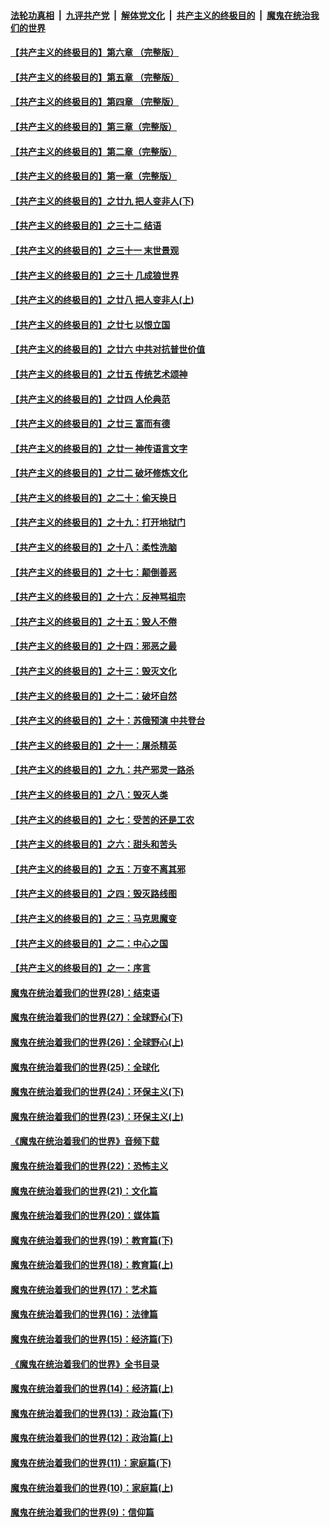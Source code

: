 

####  [法轮功真相](../../../../basic/blob/master/README.md?t=07020301) &nbsp;|&nbsp; [九评共产党](../../../../9ping.md/blob/master/README.md?t=07020301) &nbsp;|&nbsp; [解体党文化](../../../../jtdwh.md/blob/master/README.md?t=07020301)  &nbsp;|&nbsp; [共产主义的终极目的](../../../../gczydzjmd.md/blob/master/README.md?t=07020301) &nbsp;|&nbsp; [魔鬼在统治我们的世界](../../../../mgztzwmdsj.md/blob/master/README.md?t=07020301) 

#### [【共产主义的终极目的】第六章 （完整版）](../pages/nsc422/n11428913.md?t=07020301) 

#### [【共产主义的终极目的】第五章 （完整版）](../pages/nsc422/n11428912.md?t=07020301) 

#### [【共产主义的终极目的】第四章 （完整版）](../pages/nsc422/n11428907.md?t=07020301) 

#### [【共产主义的终极目的】第三章（完整版）](../pages/nsc422/n11428848.md?t=07020301) 

#### [【共产主义的终极目的】第二章（完整版）](../pages/nsc422/n11428831.md?t=07020301) 

#### [【共产主义的终极目的】第一章（完整版）](../pages/nsc422/n11417651.md?t=07020301) 

#### [【共产主义的终极目的】之廿九 把人变非人(下)](../pages/nsc422/n11344140.md?t=07020301) 

#### [【共产主义的终极目的】之三十二 结语](../pages/nsc422/n11360535.md?t=07020301) 

#### [【共产主义的终极目的】之三十一 末世景观](../pages/nsc422/n11351129.md?t=07020301) 

#### [【共产主义的终极目的】之三十 几成狼世界](../pages/nsc422/n11348280.md?t=07020301) 

#### [【共产主义的终极目的】之廿八 把人变非人(上)](../pages/nsc422/n11340492.md?t=07020301) 

#### [【共产主义的终极目的】之廿七 以恨立国](../pages/nsc422/n11336944.md?t=07020301) 

#### [【共产主义的终极目的】之廿六 中共对抗普世价值](../pages/nsc422/n11324785.md?t=07020301) 

#### [【共产主义的终极目的】之廿五 传统艺术颂神](../pages/nsc422/n11296396.md?t=07020301) 

#### [【共产主义的终极目的】之廿四 人伦典范](../pages/nsc422/n11296397.md?t=07020301) 

#### [【共产主义的终极目的】之廿三 富而有德](../pages/nsc422/n11283598.md?t=07020301) 

#### [【共产主义的终极目的】之廿一 神传语言文字](../pages/nsc422/n11263265.md?t=07020301) 

#### [【共产主义的终极目的】之廿二 破坏修炼文化](../pages/nsc422/n11245728.md?t=07020301) 

#### [【共产主义的终极目的】之二十：偷天换日](../pages/nsc422/n11238846.md?t=07020301) 

#### [【共产主义的终极目的】之十九：打开地狱门](../pages/nsc422/n11206376.md?t=07020301) 

#### [【共产主义的终极目的】之十八：柔性洗脑](../pages/nsc422/n11199994.md?t=07020301) 

#### [【共产主义的终极目的】之十七：颠倒善恶](../pages/nsc422/n11179782.md?t=07020301) 

#### [【共产主义的终极目的】之十六：反神骂祖宗](../pages/nsc422/n11166798.md?t=07020301) 

#### [【共产主义的终极目的】之十五：毁人不倦](../pages/nsc422/n11166792.md?t=07020301) 

#### [【共产主义的终极目的】之十四：邪恶之最](../pages/nsc422/n11150249.md?t=07020301) 

#### [【共产主义的终极目的】之十三：毁灭文化](../pages/nsc422/n11135227.md?t=07020301) 

#### [【共产主义的终极目的】之十二：破坏自然](../pages/nsc422/n11135214.md?t=07020301) 

#### [【共产主义的终极目的】之十：苏俄预演 中共登台](../pages/nsc422/n11118424.md?t=07020301) 

#### [【共产主义的终极目的】之十一：屠杀精英](../pages/nsc422/n11118442.md?t=07020301) 

#### [【共产主义的终极目的】之九：共产邪灵一路杀](../pages/nsc422/n11114139.md?t=07020301) 

#### [【共产主义的终极目的】之八：毁灭人类](../pages/nsc422/n11108503.md?t=07020301) 

#### [【共产主义的终极目的】之七：受苦的还是工农](../pages/nsc422/n11101809.md?t=07020301) 

#### [【共产主义的终极目的】之六：甜头和苦头](../pages/nsc422/n11096971.md?t=07020301) 

#### [【共产主义的终极目的】之五：万变不离其邪](../pages/nsc422/n11091285.md?t=07020301) 

#### [【共产主义的终极目的】之四：毁灭路线图](../pages/nsc422/n11086284.md?t=07020301) 

#### [【共产主义的终极目的】之三：马克思魔变](../pages/nsc422/n11061941.md?t=07020301) 

#### [【共产主义的终极目的】之二：中心之国](../pages/nsc422/n11047728.md?t=07020301) 

#### [【共产主义的终极目的】之一：序言](../pages/nsc422/n11086077.md?t=07020301) 

#### [魔鬼在统治着我们的世界(28)：结束语](../pages/nsc422/n10936246.md?t=07020301) 

#### [魔鬼在统治着我们的世界(27)：全球野心(下)](../pages/nsc422/n10928319.md?t=07020301) 

#### [魔鬼在统治着我们的世界(26)：全球野心(上)](../pages/nsc422/n10900318.md?t=07020301) 

#### [魔鬼在统治着我们的世界(25)：全球化](../pages/nsc422/n10788205.md?t=07020301) 

#### [魔鬼在统治着我们的世界(24)：环保主义(下)](../pages/nsc422/n10695307.md?t=07020301) 

#### [魔鬼在统治着我们的世界(23)：环保主义(上)](../pages/nsc422/n10688613.md?t=07020301) 

#### [《魔鬼在统治着我们的世界》音频下载](../pages/nsc422/n10635553.md?t=07020301) 

#### [魔鬼在统治着我们的世界(22)：恐怖主义](../pages/nsc422/n10614727.md?t=07020301) 

#### [魔鬼在统治着我们的世界(21)：文化篇](../pages/nsc422/n10597706.md?t=07020301) 

#### [魔鬼在统治着我们的世界(20)：媒体篇](../pages/nsc422/n10586579.md?t=07020301) 

#### [魔鬼在统治着我们的世界(19)：教育篇(下)](../pages/nsc422/n10564808.md?t=07020301) 

#### [魔鬼在统治着我们的世界(18)：教育篇(上)](../pages/nsc422/n10526970.md?t=07020301) 

#### [魔鬼在统治着我们的世界(17)：艺术篇](../pages/nsc422/n10499093.md?t=07020301) 

#### [魔鬼在统治着我们的世界(16)：法律篇](../pages/nsc422/n10485969.md?t=07020301) 

#### [魔鬼在统治着我们的世界(15)：经济篇(下)](../pages/nsc422/n10469975.md?t=07020301) 

#### [《魔鬼在统治着我们的世界》全书目录](../pages/nsc422/n10464261.md?t=07020301) 

#### [魔鬼在统治着我们的世界(14)：经济篇(上)](../pages/nsc422/n10457370.md?t=07020301) 

#### [魔鬼在统治着我们的世界(13)：政治篇(下)](../pages/nsc422/n10448270.md?t=07020301) 

#### [魔鬼在统治着我们的世界(12)：政治篇(上)](../pages/nsc422/n10444576.md?t=07020301) 

#### [魔鬼在统治着我们的世界(11)：家庭篇(下)](../pages/nsc422/n10440961.md?t=07020301) 

#### [魔鬼在统治着我们的世界(10)：家庭篇(上)](../pages/nsc422/n10435448.md?t=07020301) 

#### [魔鬼在统治着我们的世界(9)：信仰篇](../pages/nsc422/n10432159.md?t=07020301) 

